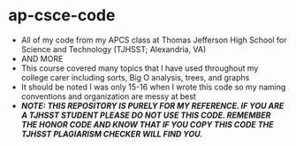 # ap-csce-code
* All of my code from my APCS class at Thomas Jefferson High School for Science and Technology (TJHSST; Alexandria, VA)
* AND MORE
* This course covered many topics that I have used throughout my college carer including sorts, Big O analysis, trees, and graphs
* It should be noted I was only 15-16 when I wrote this code so my naming conventions and organization are messy at best
* ***NOTE: THIS REPOSITORY IS PURELY FOR MY REFERENCE. IF YOU ARE A TJHSST STUDENT PLEASE DO NOT USE THIS CODE. REMEMBER THE HONOR CODE AND KNOW THAT IF YOU COPY THIS CODE THE TJHSST PLAGIARISM CHECKER WILL FIND YOU.***
